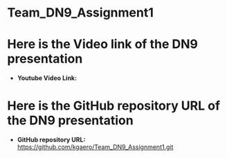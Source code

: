 # Team_DN9_Assignment1

# Here is the Video link of the DN9 presentation
*   **Youtube Video Link:** 

# Here is the GitHub repository URL of the DN9 presentation
*   **GitHub repository URL:** https://github.com/kgaero/Team_DN9_Assignment1.git
